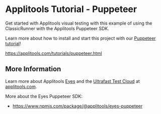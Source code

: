 # Applitools Tutorial - Puppeteer

Get started with Applitools visual testing with this example of using the ClassicRunner with the Applitools Puppeteer SDK.

Learn more about how to install and start this project with our [Puppeteer tutorial](https://applitools.com/tutorials/puppeteer.html)!

<https://applitools.com/tutorials/puppeteer.html>

## More Information

Learn more about Applitools [Eyes](https://info.applitools.com/ucY77) and the [Ultrafast Test Cloud](https://info.applitools.com/ucY78) at [applitools.com](https://info.applitools.com/ucY76).

More about the Eyes Puppeteer SDK:
* https://www.npmjs.com/package/@applitools/eyes-puppeteer

